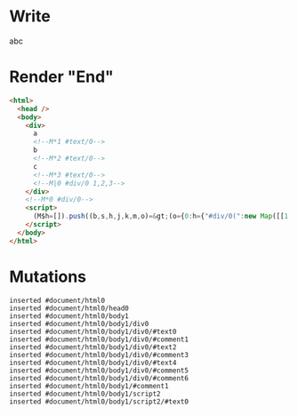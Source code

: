 # Write
  <div>a<!M*1 #text/0>b<!M*2 #text/0>c<!M*3 #text/0><!M|0 #div/0 1,2,3></div><!M*0 #div/0><script>(M$h=[]).push((b,s,h,j,k,m,o)=>(o={0:h={"#div/0(":new Map([[1,j={}],[2,k={}],[3,m={}]])},1:j,2:k,3:m},j._=k._=m._=h,o),[])</script>


# Render "End"
```html
<html>
  <head />
  <body>
    <div>
      a
      <!--M*1 #text/0-->
      b
      <!--M*2 #text/0-->
      c
      <!--M*3 #text/0-->
      <!--M|0 #div/0 1,2,3-->
    </div>
    <!--M*0 #div/0-->
    <script>
      (M$h=[]).push((b,s,h,j,k,m,o)=&gt;(o={0:h={"#div/0(":new Map([[1,j={}],[2,k={}],[3,m={}]])},1:j,2:k,3:m},j._=k._=m._=h,o),[])
    </script>
  </body>
</html>
```

# Mutations
```
inserted #document/html0
inserted #document/html0/head0
inserted #document/html0/body1
inserted #document/html0/body1/div0
inserted #document/html0/body1/div0/#text0
inserted #document/html0/body1/div0/#comment1
inserted #document/html0/body1/div0/#text2
inserted #document/html0/body1/div0/#comment3
inserted #document/html0/body1/div0/#text4
inserted #document/html0/body1/div0/#comment5
inserted #document/html0/body1/div0/#comment6
inserted #document/html0/body1/#comment1
inserted #document/html0/body1/script2
inserted #document/html0/body1/script2/#text0
```